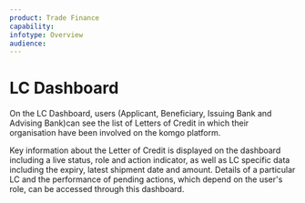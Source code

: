 ```yaml
---
product: Trade Finance
capability:
infotype: Overview
audience:
---
```


# LC Dashboard

On the LC Dashboard, users \(Applicant, Beneficiary, Issuing Bank and Advising Bank\)can see the list of Letters of Credit in which their organisation have been involved on the komgo platform.

Key information about the Letter of Credit is displayed on the dashboard including a live status, role and action indicator, as well as LC specific data including the expiry, latest shipment date and amount. Details of a particular LC and the performance of pending actions, which depend on the user&#39;s role, can be accessed through this dashboard.